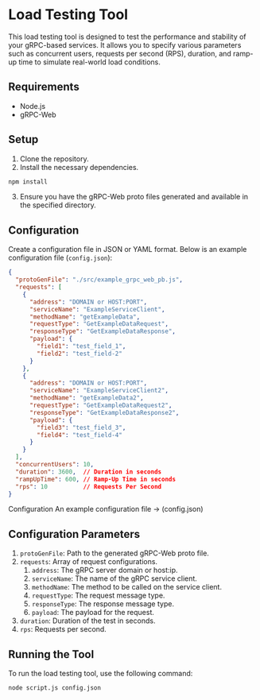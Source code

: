 # Load Testing Tool

This load testing tool is designed to test the performance and stability of your gRPC-based services. It allows you to specify various parameters such as concurrent users, requests per second (RPS), duration, and ramp-up time to simulate real-world load conditions.

## Requirements

- Node.js
- gRPC-Web

## Setup

1. Clone the repository.
2. Install the necessary dependencies.

```sh
npm install
```

3. Ensure you have the gRPC-Web proto files generated and available in the specified directory.

## Configuration

Create a configuration file in JSON or YAML format. Below is an example configuration file (`config.json`):

```json
{
  "protoGenFile": "./src/example_grpc_web_pb.js",
  "requests": [
    {
      "address": "DOMAIN or HOST:PORT",
      "serviceName": "ExampleServiceClient",
      "methodName": "getExampleData",
      "requestType": "GetExampleDataRequest",
      "responseType": "GetExampleDataResponse",
      "payload": {
        "field1": "test_field_1",
        "field2": "test_field-2"
      }
    },
    {
      "address": "DOMAIN or HOST:PORT",
      "serviceName": "ExampleServiceClient2",
      "methodName": "getExampleData2",
      "requestType": "GetExampleDataRequest2",
      "responseType": "GetExampleDataResponse2",
      "payload": {
        "field3": "test_field_3",
        "field4": "test_field-4"
      }
    }
  ],
  "concurrentUsers": 10,
  "duration": 3600,  // Duration in seconds
  "rampUpTime": 600, // Ramp-Up Time in seconds
  "rps": 10          // Requests Per Second
}
```

Configuration
An example configuration file -> (config.json)

## Configuration Parameters

1. `protoGenFile`: Path to the generated gRPC-Web proto file.
2. `requests`: Array of request configurations.
    1. `address`: The gRPC server domain or host:ip.
    2. `serviceName`: The name of the gRPC service client.
    3. `methodName`: The method to be called on the service client.
    4. `requestType`: The request message type.
    5. `responseType`: The response message type.
    6. `payload`: The payload for the request.
4. `duration`: Duration of the test in seconds.
6. `rps`: Requests per second.

## Running the Tool
To run the load testing tool, use the following command:

```sh
node script.js config.json
```